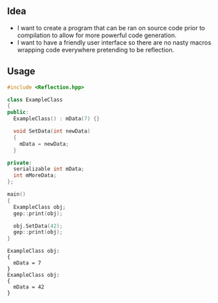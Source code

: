 ## Idea
- I want to create a program that can be ran on source code prior to compilation to allow for more powerful code generation.
- I want to have a friendly user interface so there are no nasty macros wrapping code everywhere pretending to be reflection.

## Usage
```cpp
#include <Reflection.hpp>

class ExampleClass
{
public:
  ExampleClass() : mData(7) {}

  void SetData(int newData)
  {
    mData = newData;
  }

private:
  serializable int mData;
  int mMoreData;
};

main()
{
  ExampleClass obj;
  gep::print(obj);

  obj.SetData(42);
  gep::print(obj);
}
```
```
ExampleClass obj:
{
  mData = 7
}
ExampleClass obj:
{
  mData = 42
}
```
